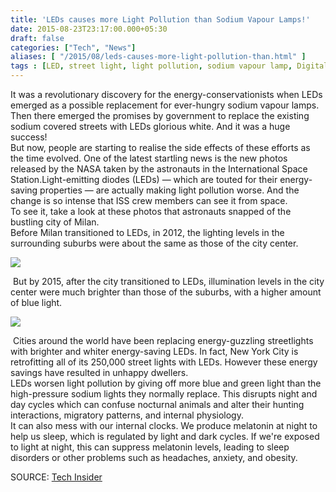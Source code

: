 ```yaml
---
title: 'LEDs causes more Light Pollution than Sodium Vapour Lamps!'
date: 2015-08-23T23:17:00.000+05:30
draft: false
categories: ["Tech", "News"]
aliases: [ "/2015/08/leds-causes-more-light-pollution-than.html" ]
tags : [LED, street light, light pollution, sodium vapour lamp, Digital life, Scientific, Technology]
---
```


It was a revolutionary discovery for the energy-conservationists when LEDs emerged as a possible replacement for ever-hungry sodium vapour lamps. Then there emerged the promises by government to replace the existing sodium covered streets with LEDs glorious white. And it was a huge success!  
But now, people are starting to realise the side effects of these efforts as the time evolved. One of the latest startling news is the new photos released by the NASA taken by the astronauts in the International Space Station.Light-emitting diodes (LEDs) — which are touted for their energy-saving properties — are actually making light pollution worse. And the change is so intense that ISS crew members can see it from space.  
To see it, take a look at these photos that astronauts snapped of the bustling city of Milan.  
Before Milan transitioned to LEDs, in 2012, the lighting levels in the surrounding suburbs were about the same as those of the city center.  

[![](https://static6.techinsider.io/image/55cba7e9371d2212008bf462-1280-852/milan_2012_skitch.png)](https://static6.techinsider.io/image/55cba7e9371d2212008bf462-1280-852/milan_2012_skitch.png)

  
 But by 2015, after the city transitioned to LEDs, illumination levels in the city center were much brighter than those of the suburbs, with a higher amount of blue light.  

[![](https://static4.techinsider.io/image/55cba81a371d22462c8bd198-1280-852/milan_2015_skitch.png)](https://static4.techinsider.io/image/55cba81a371d22462c8bd198-1280-852/milan_2015_skitch.png)

 Cities around the world have been replacing energy-guzzling streetlights with brighter and whiter energy-saving LEDs. In fact, New York City is retrofitting all of its 250,000 street lights with LEDs. However these energy savings have resulted in unhappy dwellers.  
LEDs worsen light pollution by giving off more blue and green light than the high-pressure sodium lights they normally replace. This disrupts night and day cycles which can confuse nocturnal animals and alter their hunting interactions, migratory patterns, and internal physiology.  
It can also mess with our internal clocks. We produce melatonin at night to help us sleep, which is regulated by light and dark cycles. If we're exposed to light at night, this can suppress melatonin levels, leading to sleep disorders or other problems such as headaches, anxiety, and obesity.  
  
SOURCE: [Tech Insider](https://www.techinsider.io/astronaut-photos-light-polution-led-nasa-esa-2015-8)